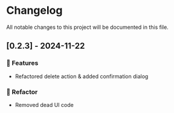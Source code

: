 # Changelog

All notable changes to this project will be documented in this file.

## [0.2.3] - 2024-11-22

### 🚀 Features

- Refactored delete action & added confirmation dialog

### 🚜 Refactor

- Removed dead UI code


